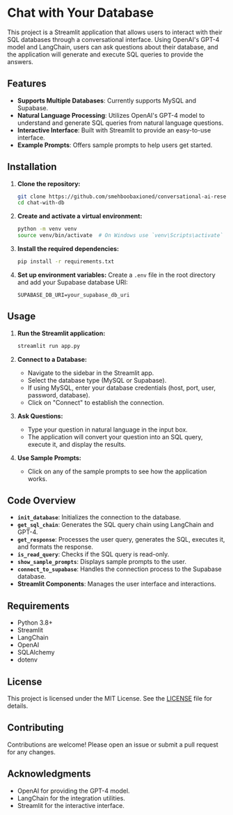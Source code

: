 # Chat with Your Database

This project is a Streamlit application that allows users to interact with their SQL databases through a conversational interface. Using OpenAI's GPT-4 model and LangChain, users can ask questions about their database, and the application will generate and execute SQL queries to provide the answers.

## Features

- **Supports Multiple Databases**: Currently supports MySQL and Supabase.
- **Natural Language Processing**: Utilizes OpenAI's GPT-4 model to understand and generate SQL queries from natural language questions.
- **Interactive Interface**: Built with Streamlit to provide an easy-to-use interface.
- **Example Prompts**: Offers sample prompts to help users get started.

## Installation

1. **Clone the repository:**
    ```bash
    git clone https://github.com/smehboobaxioned/conversational-ai-research.git
    cd chat-with-db
    ```

2. **Create and activate a virtual environment:**
    ```bash
    python -m venv venv
    source venv/bin/activate  # On Windows use `venv\Scripts\activate`
    ```

3. **Install the required dependencies:**
    ```bash
    pip install -r requirements.txt
    ```

4. **Set up environment variables:**
    Create a `.env` file in the root directory and add your Supabase database URI:
    ```env
    SUPABASE_DB_URI=your_supabase_db_uri
    ```

## Usage

1. **Run the Streamlit application:**
    ```bash
    streamlit run app.py
    ```

2. **Connect to a Database:**
    - Navigate to the sidebar in the Streamlit app.
    - Select the database type (MySQL or Supabase).
    - If using MySQL, enter your database credentials (host, port, user, password, database).
    - Click on "Connect" to establish the connection.

3. **Ask Questions:**
    - Type your question in natural language in the input box.
    - The application will convert your question into an SQL query, execute it, and display the results.

4. **Use Sample Prompts:**
    - Click on any of the sample prompts to see how the application works.

## Code Overview

- **`init_database`**: Initializes the connection to the database.
- **`get_sql_chain`**: Generates the SQL query chain using LangChain and GPT-4.
- **`get_response`**: Processes the user query, generates the SQL, executes it, and formats the response.
- **`is_read_query`**: Checks if the SQL query is read-only.
- **`show_sample_prompts`**: Displays sample prompts to the user.
- **`connect_to_supabase`**: Handles the connection process to the Supabase database.
- **Streamlit Components**: Manages the user interface and interactions.

## Requirements

- Python 3.8+
- Streamlit
- LangChain
- OpenAI
- SQLAlchemy
- dotenv

## License

This project is licensed under the MIT License. See the [LICENSE](LICENSE) file for details.

## Contributing

Contributions are welcome! Please open an issue or submit a pull request for any changes.

## Acknowledgments

- OpenAI for providing the GPT-4 model.
- LangChain for the integration utilities.
- Streamlit for the interactive interface.
